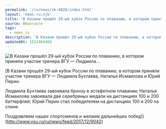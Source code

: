 ```yaml
---
permalink: '/ru/news/vk-4828/index.html'
layout: 'news.ru.njk'
title: 'В Казани прошёл 29-ый кубок России по плаванию, в котором приняли участие тренера ВГУ — Людмила…'
source: ВКонтакте
tags:
  - news_ru
description: 'В Казани прошёл 29-ый кубок России по плаванию, в котором приняли участие тренера ВГУ — Людмила…'
updatedAt: 1512464460
---
```

![В Казани прошёл 29-ый кубок России по плаванию, в котором приняли участие тренера ВГУ — Людмила…](https://sun9-76.userapi.com/c841236/v841236295/479c8/h73RCXKcbNI.jpg)

[В Казани прошёл 29-ый кубок России по плаванию, в котором приняли участие тренера ВГУ — Людмила Бухтаева, Наталья Исмаилова и Юрий Перин.

Людмила Бухтаева завоевала бронзу в эстафетном плавании; Наталья Исмаилова завоевала две серебряных медали на дистанциях 100 и 200 баттерфляй; Юрий Перин стал победителем на дистанциях 100 и 200 на спине.

Поздравляем наших спортсменов и желаем дальнейших побед!](http://www.vsu.ru/ru/news/feed/2017/12/9042)
